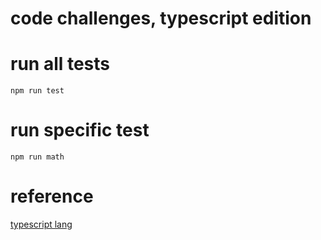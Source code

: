 # code challenges, typescript edition

# run all tests
`npm run test`

# run specific test
`npm run math`

# reference
[typescript lang](https://www.typescriptlang.org/)